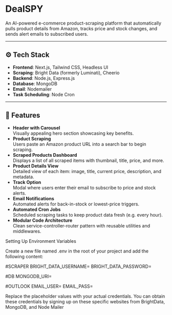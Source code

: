 # DealSPY

An AI-powered e-commerce product-scraping platform that automatically pulls product details from Amazon, tracks price and stock changes, and sends alert emails to subscribed users.

---

## ⚙️ Tech Stack

- **Frontend**: Next.js, Tailwind CSS, Headless UI  
- **Scraping**: Bright Data (formerly Luminati), Cheerio  
- **Backend**: Node.js, Express.js  
- **Database**: MongoDB  
- **Email**: Nodemailer  
- **Task Scheduling**: Node Cron

---

## 🔋 Features

- **Header with Carousel**  
  Visually appealing hero section showcasing key benefits.  
- **Product Scraping**  
  Users paste an Amazon product URL into a search bar to begin scraping.  
- **Scraped Products Dashboard**  
  Displays a list of all scraped items with thumbnail, title, price, and more.  
- **Product Details View**  
  Detailed view of each item: image, title, current price, description, and metadata.  
- **Track Option**  
  Modal where users enter their email to subscribe to price and stock alerts.  
- **Email Notifications**  
  Automated alerts for back-in-stock or lowest-price triggers.  
- **Automated Cron Jobs**  
  Scheduled scraping tasks to keep product data fresh (e.g. every hour).  
- **Modular Code Architecture**  
  Clean service-controller-router pattern with reusable utilities and middlewares.


Setting Up Environment Variables

Create a new file named .env in the root of your project and add the following content:

#SCRAPER
BRIGHT_DATA_USERNAME=
BRIGHT_DATA_PASSWORD=

#DB
MONGODB_URI=

#OUTLOOK
EMAIL_USER=
EMAIL_PASS=

Replace the placeholder values with your actual credentials. You can obtain these credentials by signing up on these specific websites from BrightData, MongoDB, and Node Mailer
